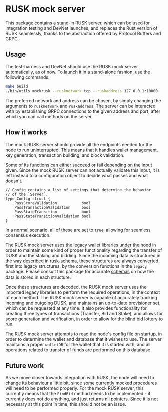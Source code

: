 # RUSK mock server

This package contains a stand-in RUSK server, which can be used for integration testing and DevNet launches, and replaces the Rust version of RUSK seamlessly, thanks to the abstraction offered by Protocol Buffers and GRPC.

## Usage

The test-harness and DevNet should use the RUSK mock server automatically, as of now. To launch it in a stand-alone fashion, use the following commands:

```bash
make build
./bin/utils mockrusk --rusknetwork tcp --ruskaddress 127.0.0.1:10000
```

The preferred network and address can be chosen, by simply changing the arguments to `rusknetwork` and `ruskaddress`. The server can be interacted with by establishing GRPC connections to the given address and port, after which you can call methods on the server.

## How it works

The mock RUSK server should provide all the endpoints needed for the node to run uninterrupted. This means that it handles wallet management, key generation, transaction building, and block validation.

Some of its functions can either succeed or fail depending on the input given. Since the mock RUSK server can not actually validate this input, it is left instead to a configuration object to decide what passes and what doesn't.

```golang
// Config contains a list of settings that determine the behavior
// of the `Server`.
type Config struct {
	PassScoreValidation           bool
	PassTransactionValidation     bool
	PassStateTransition           bool
	PassStateTransitionValidation bool
}
```

In a normal scenario, all of these are set to `true`, allowing for seamless consensus execution.

The RUSK mock server uses the legacy wallet libraries under the hood in order to maintain some kind of proper functionality regarding the transfer of DUSK and the staking and bidding. Since the incoming data is structured in the way described in [rusk-schema](https://github.com/dusk-network/rusk-schema/), these structures are always converted first into legacy structures, by the conversion functions in the `legacy` package. Please consult this package for accurate [schemas](../legacy/README.md) on how the data is stored in each structure.

Once these structures are decoded, the RUSK mock server uses the imported legacy libraries to perform the required operations, in the context of each method. The RUSK mock server is capable of accurately tracking incoming and outgoing DUSK, and maintains an up-to-date provisioner set, which can be requested at any time. It also provides functionality for creating three types of transactions (Transfer, Bid and Stake), and allows for score generation and verification, in order to allow for the blind bid lottery to run. 

The RUSK mock server attempts to read the node's config file on startup, in order to determine the wallet and database that it wishes to use. The server maintains a proper `walletDB` for the wallet that it is started with, and all operations related to transfer of funds are performed on this database.

## Future work

As we move closer towards integration with RUSK, the node will need to change its behaviour a little bit, since some currently mocked procedures will need to be performed properly. For the mock RUSK server, this currently means that the `FindBid` method needs to be implemented - it currently does not do anything, and just returns nil pointers. Since it is not necessary at this point in time, this should not be an issue.
